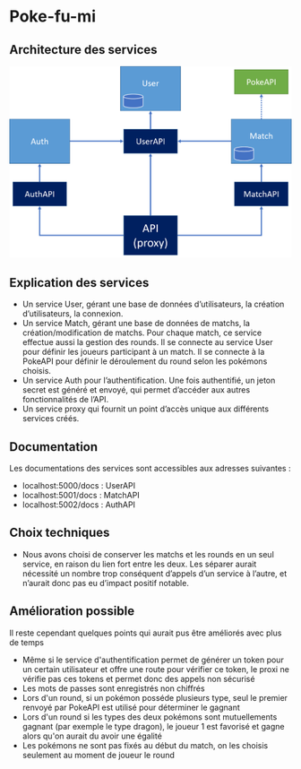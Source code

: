 # Poke-fu-mi

## Architecture des services

![](./schema_architecture.png)

## Explication des services

-   Un service User, gérant une base de données d’utilisateurs, la création d’utilisateurs, la connexion.
-   Un service Match, gérant une base de données de matchs, la création/modification de matchs. Pour chaque match, ce service effectue aussi la gestion des rounds.
    Il se connecte au service User pour définir les joueurs participant à un match.
    Il se connecte à la PokeAPI pour définir le déroulement du round selon les pokémons choisis.
-   Un service Auth pour l’authentification. Une fois authentifié, un jeton secret est généré et envoyé, qui permet d’accéder aux autres fonctionnalités de l’API.
-   Un service proxy qui fournit un point d’accès unique aux différents services créés.

## Documentation

Les documentations des services sont accessibles aux adresses suivantes :

-   localhost:5000/docs : UserAPI
-   localhost:5001/docs : MatchAPI
-   localhost:5002/docs : AuthAPI

## Choix techniques

-   Nous avons choisi de conserver les matchs et les rounds en un seul service, en raison du lien fort entre les deux. Les séparer aurait nécessité un nombre trop conséquent d’appels d’un service à l’autre, et n’aurait donc pas eu d’impact positif notable.

## Amélioration possible

Il reste cependant quelques points qui aurait pus être améliorés avec plus de temps

-   Même si le service d'authentification permet de générer un token pour un certain utilisateur
    et offre une route pour vérifier ce token, le proxi ne vérifie pas ces tokens et permet donc
    des appels non sécurisé
-   Les mots de passes sont enregistrés non chiffrés
-   Lors d'un round, si un pokémon posséde plusieurs type, seul le premier renvoyé par PokeAPI est utilisé
    pour déterminer le gagnant
-   Lors d'un round si les types des deux pokémons sont mutuellements gagnant (par exemple le type dragon),
    le joueur 1 est favorisé et gagne alors qu'on aurait du avoir une égalité
-   Les pokémons ne sont pas fixés au début du match, on les choisis seulement au moment de joueur le round
